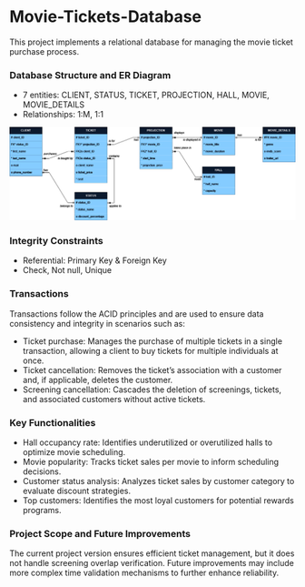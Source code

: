 # **Movie-Tickets-Database**

This project implements a relational database for managing the movie ticket purchase process. 

### Database Structure and ER Diagram
* 7 entities: CLIENT, STATUS, TICKET, PROJECTION, HALL, MOVIE, MOVIE_DETAILS
* Relationships: 1:M, 1:1

<p align="center">
  <img src="Diagram/ER_Diagram.png">
</p>

### Integrity Constraints
* Referential: Primary Key & Foreign Key
* Check, Not null, Unique

### Transactions
Transactions follow the ACID principles and are used to ensure data consistency and integrity in scenarios such as:
* Ticket purchase: Manages the purchase of multiple tickets in a single transaction, allowing a client to buy tickets for multiple individuals at once.
* Ticket cancellation: Removes the ticket’s association with a customer and, if applicable, deletes the customer.
* Screening cancellation: Cascades the deletion of screenings, tickets, and associated customers without active tickets.

### Key Functionalities
* Hall occupancy rate: Identifies underutilized or overutilized halls to optimize movie scheduling.
* Movie popularity: Tracks ticket sales per movie to inform scheduling decisions.
* Customer status analysis: Analyzes ticket sales by customer category to evaluate discount strategies.
* Top customers: Identifies the most loyal customers for potential rewards programs.

### Project Scope and Future Improvements
The current project version ensures efficient ticket management, but it does not handle screening overlap verification. Future improvements may include more complex time validation mechanisms to further enhance reliability.
